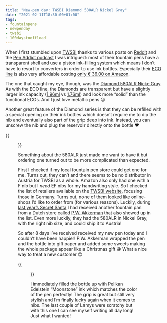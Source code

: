 ```yaml
---
title: "New-pen day: TWSBI Diamond 580ALR Nickel Gray"
date: "2021-02-11T18:30:00+01:00"
tags:
- fountainpens
- newpenday
- twsbi
- 100daystooffload
---
```


When I first stumbled upon [TWSBI](https://www.twsbi.com/) thanks to various posts on [Reddit](https://www.reddit.com/r/fountainpens/) and the [Pen Addict podcast](https://www.relay.fm/penaddict) I was intrigued: most of their fountain pens have a transparent shell and use a piston ink-filling system which means I don’t have to resort to converters in order to use ink bottles. Especially their [ECO line](https://www.twsbi.com/collections/fountain-pens/products/twsbi-eco-black-fountain-pen) is also very affordable costing [only € 36.00 on Amazon](https://www.amazon.de/TWSBI-F%C3%BCllfederhalter-Demonstrator-Kolbenf%C3%BCller-Fountain/dp/B011M858FK/ref=sr_1_7?__mk_de_DE=%C3%85M%C3%85%C5%BD%C3%95%C3%91&dchild=1&keywords=twsbi+eco&qid=1613062370&sr=8-7).

The one that caught my eye, though, was the [Diamond 580ALR Nicke Gray](https://www.twsbi.com/collections/fountain-pens/products/twsbi-diamond-580alr-nickel-gray-fountain-pen). As with the ECO line, the Diamonds are transparent but have a slightly larger ink capacity ([1.96ml](https://www.penaddict.com/blog/2018/9/20/twsbi-diamond-580alr-nickel-fountain-pen-review) vs [1.76ml](https://blog.gouletpens.com/2015/07/answering-your-twsbi-eco-questions/#comment-3551649665)) and look more “solid” than the functional ECOs. And I just love metallic pens 😉 

Another great feature of the Diamond series is that they can be refilled with a special opening on their ink bottles which doesn’t require me to dip the nib and eventually also part of the grip deep into ink. Instead, you can unscrew the nib and plug the reservoir directly onto the bottle ❤️

{{<figure src="/media/2021/twsbi580alr.jpg" alt="Fountain pen with empty ink bottle" caption="The TWSBI Diamond 580ALR alongside a TWSBI 50ml ink bottle">}}

Something about the 580ALR just made me want to have it but ordering one turned out to be more complicated than expected.

First I checked if my local fountain pen store could get one for me. Turns out, they can’t and there seems to be no distributor in Austria for TWSBI as a whole.  Amazon also only had one with a F nib but I *need* EF nibs for my handwriting style. So I checked the list of retailers available on the [TWSBI website](https://www.twsbi.com/pages/other-shops), focusing those in Germany. Turns out, none of them looked like online-shops I’d like to order from (for various reasons). Luckily, during [last year’s Secret Santa](https://zerokspot.com/weblog/2020/12/25/another-secret-santa-complete/) I had received another fountain pan from a Dutch store called [P.W. Akkerman](https://akkermandenhaag.nl) that also showed up in the list. Even more luckily, they had the 580ALR in Nickel Gray, with the right nib size, and could ship it to Austria!

So after 8 days I’ve received received my new pen today and I couldn’t have been happier! P.W. Akkerman wrapped the pen and the bottle into gift paper and added some sweets making the whole package appear like a Christmas gift 😀 What a nice way to treat a new customer 😍

{{<figure src="/media/2021/twsbi580alr-packaging.jpg" alt="Two gift-wrapped packages together with a small bag of sweets" caption="Nice gift packaging for the fountain pen and the ink bottle alongside with some sweets!">}}

 I immediately filled the bottle up with Pelikan Edelstein “Moonstone” ink which matches the color of the pen perfectly! The grip is great but still very stylish and I’m finally lucky again when it comes to nibs. The last couple of Lamys were scratchy but with this one I can see myself writing all day long! Just what I wanted!
